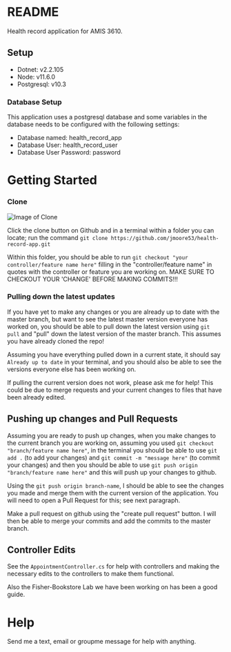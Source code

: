 # README

Health record application for AMIS 3610. 

## Setup

  - Dotnet: v2.2.105
  - Node: v11.6.0
  - Postgresql: v10.3


### Database Setup

This application uses a postgresql database and some variables in the database needs to be configured with the following settings:
  - Database named: health_record_app
  - Database User:  health_record_user
  - Database User Password: password


# Getting Started

### Clone 

![Image of Clone](https://www.github.com/jmoore53/health-record-app/readme_help/clone.png)

Click the clone button on Github and in a terminal within a folder you can locate; run the command `git clone https://github.com/jmoore53/health-record-app.git`

Within this folder, you should be able to run `git checkout "your controller/feature name here"` filling in the "controller/feature name" in quotes with the controller or feature you are working on. MAKE SURE TO CHECKOUT YOUR 'CHANGE' BEFORE MAKING COMMITS!!! 


### Pulling down the latest updates

If you have yet to make any changes or you are already up to date with the master branch, but want to see the latest master version everyone has worked on, you should be able to pull down the latest version using `git pull` and "pull" down the latest version of the master branch. This assumes you have already cloned the repo! 

Assuming you have everything pulled down in a current state, it should say `Already up to date` in your terminal, and you should also be able to see the versions everyone else has been working on.

If pulling the current version does not work, please ask me for help! This could be due to merge requests and your current changes to files that have been already edited.


## Pushing up changes and Pull Requests

Assuming you are ready to push up changes, when you make changes to the current branch you are working on, assuming you used `git checkout "branch/feature name here"`, in the terminal you should be able to use `git add .` (to add your changes) and `git commit -m "message here"` (to commit your changes) and then you should be able to use `git push origin "branch/feature name here"` and this will push up your changes to github.

Using the `git push origin branch-name`, I should be able to see the changes you made and merge them with the current version of the application. You will need to open a Pull Request for this; see next paragraph.

Make a pull request on github using the "create pull request" button. I will then be able to merge your commits and add the commits to the master branch.


## Controller Edits

See the `AppointmentController.cs` for help with controllers and making the necessary edits to the controllers to make them functional.

Also the Fisher-Bookstore Lab we have been working on has been a good guide.


# Help

Send me a text, email or groupme message for help with anything.





